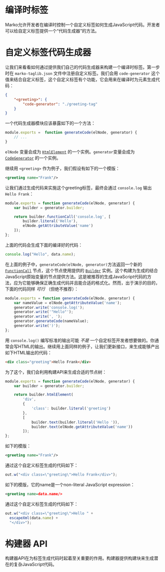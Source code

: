 编译时标签
=================

Marko允许开发者在编译时控制一个自定义标签如何生成JavaScript代码。开发者可以给自定义标签提供一个“代码生成器”的方法。

# 自定义标签代码生成器

让我们来看看如何通过提供我们自己的代码生成器来构建一个编译时标签。第一步时在 `marko-taglib.json` 文件中注册自定义标签。我们会用 `code-generator` 这个值来结合自定义标签，这个自定义标签有个功能，它会用来在编译时为元素生成代码：

```json
{
    "<greeting>": {
        "code-generator": "./greeting-tag"
    }
}
```
一个代码生成器模块应该暴露如下的一个方法：

```javascript
module.exports =  function generateCode(elNode, generator) {
    // ...
}
```

 `elNode` 变量会成为 [`HtmlElement`](../compiler/ast/HtmlElement.js) 的一个实例。`generator`变量会成为 [`CodeGenerator`](../compiler/CodeGenerator.js) 的一个实例。

继续用 `<greeting>` 作为例子，我们假设有如下的一个模版：

```xml
<greeting name="Frank"/>
```

让我们通过生成代码来实施这个greeting标签，最终会通过 `console.log` 输出 `Hello Frank`：

```javascript
module.exports = function generateCode(elNode, generator) {
    var builder = generator.builder;

    return builder.functionCall('console.log', [
        builder.literal('Hello'),
        elNode.getAttributeValue('name')
    ]);
};
```

上面的代码会生成下面的编译好的代码：

```javascript
console.log("Hello", data.name);
```

在上面的例子中，`generateCode(elNode, generator)`方法返回一个新的 [`FunctionCall`](../compiler/ast/FunctionCall.js) 节点，这个节点使用提供的 [`Builder`](../compiler/Builder.js)  实例。这个构建为生成的结合JavaScript原始变量的节点提供方法。这是被推荐的生成JavaScript代码的方法，应为它能够确保正确生成代码并且能合适的格式化。然而，出于演示的目的，下面的代码同样 _可行_ （但绝不推荐）： 

```javascript
module.exports = function generateCode(elNode, generator) {
    var nameValue = elNode.getAttributeValue('name');
    generator.write('console.log(');
    generator.write('"Hello"');
    generator.write(', ');
    generator.generateCode(nameValue);
    generator.write(')');
};
```

用 `console.log()` 编写标准的输出可能 _不是_ 一个自定标签开发者想要做的。你通常会写HTML的输出。继续用上面同样的例子，让我们更新接口，来生成能够产出如下HTML输出的代码：

```html
<div class="greeting">Hello Frank</div>
```

为了这个，我们会利用构建API来生成合适的节点树：

```javascript
module.exports = function generateCode(elNode, generator) {
    var builder = generator.builder;

    return builder.htmlElement(
        'div',
        {
            'class': builder.literal('greeting')
        },
        [
            builder.text(builder.literal('Hello ')),
            builder.text(elNode.getAttributeValue('name'))
        ]);
};
```

如下的模版：

```xml
<greeting name="Frank"/>
```

通过这个自定义标签生成的代码如下：

```javascript
out.w("<div class=\"greeting\">Hello Frank</div>");
```

如下的模版，它的name是一个non-literal JavaScript expression：

```xml
<greeting name=data.name/>
```

通过这个自定义标签生成的代码如下：

```javascript
out.w("<div class=\"greeting\">Hello " +
  escapeXml(data.name) +
  "</div>");
```

# 构建器 API

构建器API在为标签生成代码时起着至关重要的作用。构建器提供构建块来生成潜在的复杂JavaScript代码。
